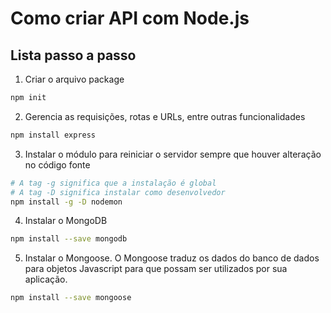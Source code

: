 # Como criar API com Node.js

## Lista passo a passo

1. Criar o arquivo package
```bash 
npm init 
```

2. Gerencia as requisições, rotas e URLs, entre outras funcionalidades
```bash 
npm install express
```

3. Instalar o módulo para reiniciar o servidor sempre que houver alteração no código fonte
```bash 
# A tag -g significa que a instalação é global
# A tag -D significa instalar como desenvolvedor
npm install -g -D nodemon
```

4. Instalar o MongoDB
```bash
npm install --save mongodb
```

5. Instalar o Mongoose. O Mongoose traduz os dados do banco de dados para objetos Javascript para que possam ser utilizados por sua aplicação.
```bash
npm install --save mongoose
```